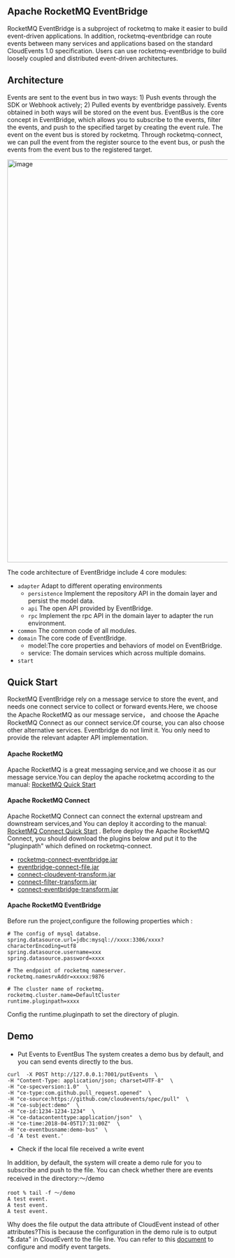 ## Apache RocketMQ EventBridge

RocketMQ EventBridge is a subproject of rocketmq to make it easier to build event-driven applications. In addition,
rocketmq-eventbridge can route events between many services and applications based on the standard CloudEvents 1.0
specification. Users can use rocketmq-eventbridge to build loosely coupled and distributed event-driven architectures.

## Architecture

Events are sent to the event bus in two ways: 1) Push events through the SDK or Webhook actively; 2) Pulled events by
eventbridge passively. Events obtained in both ways will be stored on the event bus. EventBus is the core concept in
EventBridge, which allows you to subscribe to the events, filter the events, and push to the specified target by
creating the event rule. The event on the event bus is stored by rocketmq. Through rocketmq-connect, we can pull the
event from the register source to the event bus, or push the events from the event bus to the registered target.

<img width="919" alt="image" src="https://user-images.githubusercontent.com/8605835/192938456-bc158f1c-ca4a-458c-9044-7c98cf048a5d.png">

The code architecture of EventBridge include 4 core modules:

- `adapter` Adapt to different operating environments
    - `persistence` Implement the repository API in the domain layer and persist the model data.
    - `api` The open API provided by EventBridge.
    - `rpc` Implement the rpc API in the domain layer to adapter the run environment.
- `common` The common code of all modules.
- `domain` The core code of EventBridge.
    - model:The core properties and behaviors of model on EventBridge.
    - service: The domain services which across multiple domains.
- `start`

## Quick Start

RocketMQ EventBridge rely on a message service to store the event, and needs one connect service to collect or forward
events.Here, we choose the Apache RocketMQ as our message service， and choose the Apache RocketMQ Connect as our connect
service.Of course, you can also choose other alternative services. Eventbridge do not limit it. You only need to provide
the relevant adapter API implementation.

#### Apache RocketMQ

Apache RocketMQ is a great messaging service,and we choose it as our message service.You can deploy the apache rocketmq
according to the manual: [RocketMQ Quick Start](https://rocketmq.apache.org/docs/quick-start/)

#### Apache RocketMQ Connect

Apache RocketMQ Connect can connect the external upstream and downstream services,and You can deploy it according to the
manual: [RocketMQ Connect Quick Start](https://github.com/apache/rocketmq-connect)
. Before deploy the Apache RocketMQ Connect, you should download the plugins below and put it to the "pluginpath" which
defined on rocketmq-connect.

* [rocketmq-connect-eventbridge.jar](https://cn-hangzhou-eventbridge.oss-cn-hangzhou.aliyuncs.com/rocketmq-connect-eventbridge-0.0.1-SNAPSHOT-jar-with-dependencies.jar)
* [eventbridge-connect-file.jar](https://cn-hangzhou-eventbridge.oss-cn-hangzhou.aliyuncs.com/eventbridge-connect-file-1.0.0-SNAPSHOT-jar-with-dependencies.jar)
* [connect-cloudevent-transform.jar](https://cn-hangzhou-eventbridge.oss-cn-hangzhou.aliyuncs.com/connect-cloudevent-transform-1.0.0-SNAPSHOT-jar-with-dependencies.jar)
* [connect-filter-transform.jar](https://cn-hangzhou-eventbridge.oss-cn-hangzhou.aliyuncs.com/connect-filter-transform-1.0.0-SNAPSHOT-jar-with-dependencies.jar)
* [connect-eventbridge-transform.jar](https://cn-hangzhou-eventbridge.oss-cn-hangzhou.aliyuncs.com/connect-eventbridge-transform-1.0.0-SNAPSHOT-jar-with-dependencies.jar)

#### Apache RocketMQ EventBridge

Before run the project,configure the following properties which :

```
# The config of mysql databse.
spring.datasource.url=jdbc:mysql://xxxx:3306/xxxx?characterEncoding=utf8
spring.datasource.username=xxx
spring.datasource.password=xxxx

# The endpoint of rocketmq nameserver.
rocketmq.namesrvAddr=xxxxx:9876

# The cluster name of rocketmq.
rocketmq.cluster.name=DefaultCluster
runtime.pluginpath=xxxx

```
Config the runtime.pluginpath to set the directory of plugin.

## Demo

####

* Put Events to EventBus
  The system creates a demo bus by default, and you can send events directly to the bus.
```text
curl  -X POST http://127.0.0.1:7001/putEvents  \
-H "Content-Type: application/json; charset=UTF-8"  \
-H "ce-specversion:1.0"  \
-H "ce-type:com.github.pull_request.opened"  \
-H "ce-source:https://github.com/cloudevents/spec/pull"  \
-H "ce-subject:demo"  \
-H "ce-id:1234-1234-1234"  \
-H "ce-datacontenttype:application/json"  \
-H "ce-time:2018-04-05T17:31:00Z"  \
-H "ce-eventbusname:demo-bus"  \
-d 'A test event.'
```

* Check if the local file received a write event

In addition, by default, the system will create a demo rule for you to subscribe and push to the file. You can check whether there are events received in the directory:～/demo
```agsl
root % tail -f ～/demo
A test event.
A test event.
A test event.
```

Why does the file output the data attribute of CloudEvent instead of other attributes?This is because the configuration in the demo rule is to output "$.data" in CloudEvent to the file line.
You can refer to this [document](docs/CreateFileTarget.md)  to configure and modify event targets.

